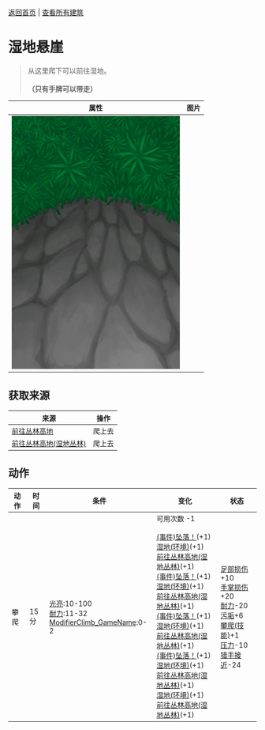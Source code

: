 [返回首页](index.md)   |  [查看所有建筑](building.md)
# 湿地悬崖  
> 从这里爬下可以前往湿地。<br><br><b>（只有手牌可以带走）</b>  
  
  属性  |   图片   
 ----  |  ----:   
   |  ![](Sprite/CliffsDown.png)   
  
## 获取来源  
来源  |  操作  
----  |  ----  
[前往丛林高地](Path_ValleyToJungleHighlands.md)  |  爬上去  
[前往丛林高地(湿地丛林)](Path_WetlandsToJungleHighlands.md)  |  爬上去  
## 动作  
动作  |  时间  |  条件  |  变化  |  状态  
----  |  ----  |  ----  |  ----  |  ----  
攀爬  |  15分  |  [光亮](Light.md):10-100<br>[耐力](Stamina.md):11-32<br>[ModifierClimb_GameName](ModifierClimb.md):0-2  |  可用次数  -1<br><br>[(事件)坠落！](Event_FallFracture.md)(+1)<br>[湿地(环境)](Env_Wetlands.md)(+1)<br>[前往丛林高地(湿地丛林)](Path_WetlandsToJungleHighlands.md)(+1)<br>[(事件)坠落！](Event_FallSprains.md)(+1)<br>[湿地(环境)](Env_Wetlands.md)(+1)<br>[前往丛林高地(湿地丛林)](Path_WetlandsToJungleHighlands.md)(+1)<br>[(事件)坠落！](Event_FallAbrasion.md)(+1)<br>[湿地(环境)](Env_Wetlands.md)(+1)<br>[前往丛林高地(湿地丛林)](Path_WetlandsToJungleHighlands.md)(+1)<br>[(事件)坠落！](Event_FallBruise.md)(+1)<br>[湿地(环境)](Env_Wetlands.md)(+1)<br>[前往丛林高地(湿地丛林)](Path_WetlandsToJungleHighlands.md)(+1)<br>[湿地(环境)](Env_Wetlands.md)(+1)<br>[前往丛林高地(湿地丛林)](Path_WetlandsToJungleHighlands.md)(+1)  |  [足部损伤](FootDamage.md)+10<br>[手掌损伤](HandDamage.md)+20<br>[耐力](Stamina.md)-20<br>[污垢](Filth.md)+6<br>[攀爬(技能)](Skill_Climbing.md)+1<br>[压力](Stress.md)-10<br>[猎手接近](HuntersProximity.md)-24  
